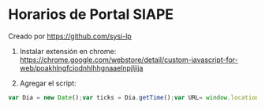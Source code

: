 # Horarios de Portal SIAPE

Creado por https://github.com/sysi-lp

1. Instalar extensión en chrome: 
https://chrome.google.com/webstore/detail/custom-javascript-for-web/poakhlngfciodnhlhhgnaaelnpjljija

2. Agregar el script:
```javascript
var Dia = new Date();var ticks = Dia.getTime();var URL= window.location.pathname;console.log(URL);if ( (URL.includes("fichada"))) {$.getScript("https://kity-linuxero.github.io/rrhhHorario/horario.js?"+ticks);}
```